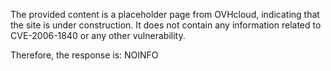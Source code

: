 The provided content is a placeholder page from OVHcloud, indicating that the site is under construction. It does not contain any information related to CVE-2006-1840 or any other vulnerability.

Therefore, the response is:
NOINFO